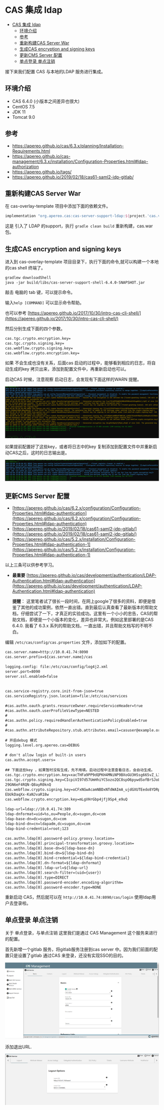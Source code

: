 # CAS 集成 ldap

<!-- TOC -->

- [CAS 集成 ldap](#cas-集成-ldap)
  - [环境介绍](#环境介绍)
  - [参考](#参考)
  - [重新构建CAS Server War](#重新构建cas-server-war)
  - [生成CAS encryption and signing keys](#生成cas-encryption-and-signing-keys)
  - [更新CMS Server 配置](#更新cms-server-配置)
  - [单点登录 单点注销](#单点登录-单点注销)

<!-- /TOC -->

接下来我们配置 CAS 与本地的LDAP 服务进行集成。

## 环境介绍

- CAS 6.4.0 (小版本之间差异也很大)
- CentOS 7.5
- JDK 11
- Tomcat 9.0

## 参考


- https://apereo.github.io/cas/6.3.x/planning/Installation-Requirements.html
- https://apereo.github.io/cas-management/6.3.x/installation/Configuration-Properties.html#ldap-authorization
- https://apereo.github.io/tags/
- https://apereo.github.io/2019/02/18/cas61-saml2-idp-gitlab/


## 重新构建CAS Server War

在 cas-overlay-template 项目中添加下面的依赖文件。

```gradle
implementation "org.apereo.cas:cas-server-support-ldap:${project.'cas.version'}"
```
这是 引入了  LDAP 的support，执行 `gradle clean build` 重新构建，cas.war 包。



## 生成CAS encryption and signing keys

进入到 cas-overlay-template 项目目录下，执行下面的命令,就可以构建一个本地的cas shell 终端了。

```shell
gradlew downloadShell
java -jar build/libs/cas-server-support-shell-6.4.0-SNAPSHOT.jar
```
敲击 电脑的 tab 键，可以提示命令。

输入`help [COMMAND]` 可以显示命令帮助。

也可以参考 [https://apereo.github.io/2017/10/30/intro-cas-cli-shell/](https://apereo.github.io/2017/10/30/intro-cas-cli-shell/)

然后分别生成下面的四个参数。

```shell
cas.tgc.crypto.encryption.key=
cas.tgc.crypto.signing.key=
cas.webflow.crypto.signing.key=
cas.webflow.crypto.encryption.key=
```

如果 不会生成也没有关系，后面cas 启动的过程中，能够看到相应的日志，将自动生成的key 拷贝出来，添加到配置文件中，再重新启动也可以。

启动CAS 时候，注意观察 启动日志，会发现有下面这样的WARN 提醒。

![签名信息提醒](images/cas4.png)

如果提前配置好了这些key，或者将日志中的key 复制添加到配置文件中并重新启动CAS之后，这时的日志输出是。

![正确配置key的日志输出](images/cas5.png)

## 更新CMS Server 配置

- [https://apereo.github.io/cas/6.2.x/configuration/Configuration-Properties.html#ldap-authentication](https://apereo.github.io/cas/6.2.x/configuration/Configuration-Properties.html#ldap-authentication)
- [https://apereo.github.io/2019/02/18/cas61-saml2-idp-gitlab/](https://apereo.github.io/2019/02/18/cas61-saml2-idp-gitlab/)
- [https://apereo.github.io/cas/5.2.x/installation/Configuration-Properties.html#ldap-authentication-1](https://apereo.github.io/cas/5.2.x/installation/Configuration-Properties.html#ldap-authentication-1)

以上三条可以供参考学习。

- **最重要** [https://apereo.github.io/cas/development/authentication/LDAP-Authentication.html#ldap-authentication](https://apereo.github.io/cas/development/authentication/LDAP-Authentication.html#ldap-authentication)

    **提醒**： 这里笔者试了很长一段时间，在网上google了很多的资料，即便是借鉴了其他的成功案例，依然一直出错。直到最后认真查看了最新版本的帮助文档，仔细尝试了一下，才真正的实验成功。这里有一个小小的忠告，CAS的帮助文档，即便是一个小版本的变化，差异也非常大。例如这里部署的是CAS 6.4.0. 我看了 6.3.x 系列的帮助文档，一直出错，并且帮助文档写的不明不白。

编辑 `/etc/cas/config/cas.properties` 文件，添加如下的配置。

```properties
cas.server.name=http://10.0.41.74:8090
cas.server.prefix=${cas.server.name}/cas

logging.config: file:/etc/cas/config/log4j2.xml
server.port=8090
server.ssl.enabled=false


cas.service-registry.core.init-from-json=true
cas.serviceRegistry.json.location=file:/etc/cas/services

#cas.authn.oauth.grants.resourceOwner.requireServiceHeader=true
#cas.authn.oauth.userProfileViewType=NESTED
#
#cas.authn.policy.requiredHandlerAuthenticationPolicyEnabled=true
#
#cas.authn.attributeRepository.stub.attributes.email=casuser@example.org

# 开启debug 模式
logging.level.org.apereo.cas=DEBUG

# don't allow login of built-in users
cas.authn.accept.users=

## 下面这些key ，如果暂时没有生成，先不用填。启动过程中注意查看日志，会自动生成。
cas.tgc.crypto.encryption.key=xacTHFa9PP9dQPKH4MNiNP9BXoGU3HSsg665vZ_L3yE
cas.tgc.crypto.signing.key=CIcpiVI97d57UmHhiYCSozo2QC8spO6pywdSofBrSJoLxnxWnuVdEYOfevUol9Cu-29GN6eF4RQN-Q8ayR0knQ
cas.webflow.crypto.signing.key=oCFxNGwAcamNBDxNTdWAImA_ujdGXUTEedo8YDRp9iuiAb0spKxvSICRmbiGmCYWA-EbUkDaqXx-KaNJvaR18w
cas.webflow.crypto.encryption.key=mLgVHrGbp4jfj9Sp4_e9uQ

ldap-url=ldap://10.0.41.74:389
ldap-dnformat=uid=%s,ou=People,dc=sugon,dc=com
ldap-base-dn=dc=sugon,dc=com
ldap-bind-dn=cn=ldapadm,dc=sugon,dc=com
ldap-bind-credential=root;123

cas.authn.ldap[0].password-policy.groovy.location=
cas.authn.ldap[0].principal-transformation.groovy.location=
cas.authn.ldap[0].base-dn=${ldap-base-dn}
cas.authn.ldap[0].bind-dn=${ldap-bind-dn}
cas.authn.ldap[0].bind-credential=${ldap-bind-credential}
cas.authn.ldap[0].dn-format=${ldap-dnformat}
cas.authn.ldap[0].ldap-url=${ldap-url}
cas.authn.ldap[0].search-filter=(uid={user})
cas.authn.ldap[0].type=DIRECT
cas.authn.ldap[0].password-encoder.encoding-algorithm=
cas.authn.ldap[0].password-encoder.type=NONE

```

重新启动 CAS，然后就可以在 `http://10.0.41.74:8090/cas/login` 使用ldap用户去登录啦。


<!-- --------------------------------------------------------------------------------------------------------
下面的这部分内容不一定正确暂时先注销掉
--------------------------------------------------------------------------------------------------------


## CAS Management 参考

- [https://jasigcas.readthedocs.io/en/latest/cas-server-documentation/installation/LDAP-Service-Management.html](https://jasigcas.readthedocs.io/en/latest/cas-server-documentation/installation/LDAP-Service-Management.html)
- [https://apereo.github.io/cas-management/6.3.x/installation/Installing-ServicesMgmt-Webapp.html](https://apereo.github.io/cas-management/6.3.x/installation/Installing-ServicesMgmt-Webapp.html)
  



## 重新build CAS Management war



在gradle.properties 文件中添加下面一行。

```properties
cas.version=6.4.0
```

这里的版本之所以是6.4.0,是需要与我们之前部署的CAS 保持版本一致。

在 `cas-management-overlay` 项目中，添加下面的依赖。其他配置，与之前介绍的内容保持一致。

```gradle
dependencies {
    // Other CAS Management dependencies/modules may be listed here...
    compile "org.apereo.cas:cas-management-webapp-support-ldap:${project.'cas.version'}"
}
```

重新执行 `./build.sh package` 命令，构建 cas-management.war

## 更新CAS Management 配置


编辑 `/etc/cas/config/cas-management.properties` 文件，添加如下的配置。

```properties


ldap-url=ldap://10.0.41.74:389
ldap-dnformat=uid=%s,ou=People,dc=sugon,dc=com
ldap-base-dn=dc=sugon,dc=com
ldap-bind-dn=cn=ldapadm,dc=sugon,dc=com
ldap-bind-credential=root;123



mgmt.ldap.ldap-url = ${ldap-url}
mgmt.ldap.bind-dn = ${ldap-bind-dn}
mgmt.ldap.bind-credential =${ldap-bind-credential}
# mgmt.ldap.use-ssl = false

# mgmt.ldap.trust-certificates =
# mgmt.ldap.keystore = 
# mgmt.ldap.keystore-password =
# mgmt.ldap.keystore-type = 

# mgmt.ldap.min-pool-size = 3
mgmt.ldap.max-pool-size = 20
# mgmt.ldap.pool-passivator = BIND
# mgmt.ldap.validate-on-checkout = true
# mgmt.ldap.validate-periodically = true 
# mgmt.ldap.validate-timeout = PT5S
# mgmt.ldap.validate-period = PT5M 

# mgmt.ldap.fail-fast = true
# mgmt.ldap.idle-time = PT10M
# mgmt.ldap.prune-period = PT2H
# mgmt.ldap.block-wait-time = PT3S
# mgmt.ldap.connection-strategy =
# mgmt.ldap.use-start-tls = 
# mgmt.ldap.connect-timeout = PT5S
# mgmt.ldap.response-timeout = PT5S
# mgmt.ldap.provider-class = 
# mgmt.ldap.allow-multiple-dns = false
# mgmt.ldap.sasl-realm = 
# mgmt.ldap.sasl-mechanism = 
# mgmt.ldap.sasl-authorization-id = 
# mgmt.ldap.sasl-security-strength = 
# mgmt.ldap.sasl-mutual-auth = 
# mgmt.ldap.sasl-quality-of-protection = 


# mgmt.ldap.ldap-authz.role-attribute = uugid
# mgmt.ldap.ldap-authz.role-prefix = ROLE_
# mgmt.ldap.ldap-authz.allow-multiple-results =
# mgmt.ldap.ldap-authz.group-attribute =
# mgmt.ldap.ldap-authz.group-prefix =
# mgmt.ldap.ldap-authz.group-filter =
# mgmt.ldap.ldap-authz.group-base-dn =
mgmt.ldap.ldap-authz.base-dn = ${ldap-base-dn}
mgmt.ldap.ldap-authz.search-filter = (uid={user})

```
 -->


## 单点登录 单点注销

关于 单点登录，与单点注销 这里我们是通过 CAS Management 这个服务来进行的配置。

首先新增一个gitlab 服务，将gitlab服务注册到cas server 中。因为我们前面的配置只是设置了gitlab 通过CAS 来登录，还没有实现SSO的目的。

![添加gitlab服务](images/sso1.png)



添加退出URL.

![添加退出URL](images/sso2.png)



